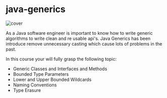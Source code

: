 # java-generics
![cover](https://user-images.githubusercontent.com/40702606/99153052-dfb78780-269d-11eb-8841-09e5adc12455.png)

As a Java software engineer is important to know how to write generic algorithms to write clean and re usable api's. Java Generics has been introduce remove unnecessary casting which cause lots of problems in the past.

In this course your will fully grasp the following topic:

- Generic Classes and Interfaces and Methods
- Bounded Type Parameters
- Lower and Upper Bounded Wildcards
- Naming Conventions
- Type Erasure
